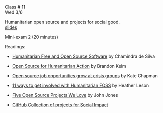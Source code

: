 
<div class="lecture1">

<div class="column_date">

Class # 11 <br>
Wed 3/6

</div>

<div class="column_materials">
<p markdown="block">

Humanitarian open source and projects for social good.
<br>[slides](slides/HFOSS.html)  

Mini-exam 2 (20 minutes)


Readings:

- [Humanitarian Free and Open Source Software](http://www.timreview.ca/article/399) by Chamindra de Silva

- [Open Source for Humanitarian Action](https://ssir.org/articles/entry/open_source_for_humanitarian_action) by Brandon Keim

- [Open source job opportunities grow at crisis groups](https://opensource.com/article/17/3/crisis-solutions-humanitarian-open-source) by Kate Chapman

- [11 ways to get involved with Humanitarian FOSS](https://opensource.com/life/15/2/getting-involved-hfoss) by Heather Leson

- [Five Open Source Projects We Love](https://casefoundation.org/blog/five-open-source-projects-we-love/) by John Jones

- [GitHub Collection of projects for Social Impact](https://github.com/collections/social-impact)


</p>
</div>


<div class="column_assign">
<p markdown="block">




</p>
</div>

</div>
